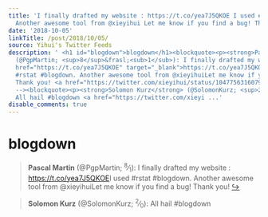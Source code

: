 ```yaml
---
title: 'I finally drafted my website : https://t.co/yea7J5QKOE I used #rstat #blogdown.
  Another awesome tool from @xieyihui Let me know if you find a bug! Thank you!'
date: '2018-10-05'
linkTitle: /post/2018/10/05/
source: Yihui's Twitter Feeds
description: ' <h1 id="blogdown">blogdown</h1><blockquote><p><strong>Pascal Martin</strong>
  (@PgpMartin; <sup>8</sup>&frasl;<sub>1</sub>): I finally drafted my website : <a
  href="https://t.co/yea7J5QKOE" target="_blank">https://t.co/yea7J5QKOE</a>I used
  #rstat #blogdown. Another awesome tool from @xieyihuiLet me know if you find a bug!
  Thank you! <a href="https://twitter.com/xieyihui/status/1047756316079525888" target="_blank">&#8618;</a></p></blockquote><!--
  --><blockquote><p><strong>Solomon Kurz</strong> (@SolomonKurz; <sup>2</sup>&frasl;<sub>0</sub>):
  All hail #blogdown <a href="https://twitter.com/xieyi ...'
disable_comments: true
---
```

 <h1 id="blogdown">blogdown</h1><blockquote><p><strong>Pascal Martin</strong> (@PgpMartin; <sup>8</sup>&frasl;<sub>1</sub>): I finally drafted my website : <a href="https://t.co/yea7J5QKOE" target="_blank">https://t.co/yea7J5QKOE</a>I used #rstat #blogdown. Another awesome tool from @xieyihuiLet me know if you find a bug! Thank you! <a href="https://twitter.com/xieyihui/status/1047756316079525888" target="_blank">&#8618;</a></p></blockquote><!-- --><blockquote><p><strong>Solomon Kurz</strong> (@SolomonKurz; <sup>2</sup>&frasl;<sub>0</sub>): All hail #blogdown <a href="https://twitter.com/xieyi ...